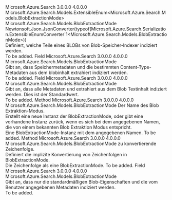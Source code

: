 <Type Name="BlobExtractionMode" FullName="Microsoft.Azure.Search.Models.BlobExtractionMode">
  <TypeSignature Language="C#" Value="public sealed class BlobExtractionMode : Microsoft.Azure.Search.Models.ExtensibleEnum&lt;Microsoft.Azure.Search.Models.BlobExtractionMode&gt;" />
  <TypeSignature Language="ILAsm" Value=".class public auto ansi sealed beforefieldinit BlobExtractionMode extends Microsoft.Azure.Search.Models.ExtensibleEnum`1&lt;class Microsoft.Azure.Search.Models.BlobExtractionMode&gt;" />
  <TypeSignature Language="DocId" Value="T:Microsoft.Azure.Search.Models.BlobExtractionMode" />
  <TypeSignature Language="VB.NET" Value="Public NotInheritable Class BlobExtractionMode&#xA;Inherits ExtensibleEnum(Of BlobExtractionMode)" />
  <TypeSignature Language="F#" Value="type BlobExtractionMode = class&#xA;    inherit ExtensibleEnum&lt;BlobExtractionMode&gt;" />
  <AssemblyInfo>
    <AssemblyName>Microsoft.Azure.Search</AssemblyName>
    <AssemblyVersion>3.0.0.0</AssemblyVersion>
    <AssemblyVersion>4.0.0.0</AssemblyVersion>
  </AssemblyInfo>
  <Base>
    <BaseTypeName>Microsoft.Azure.Search.Models.ExtensibleEnum&lt;Microsoft.Azure.Search.Models.BlobExtractionMode&gt;</BaseTypeName>
    <BaseTypeArguments>
      <BaseTypeArgument TypeParamName="T">Microsoft.Azure.Search.Models.BlobExtractionMode</BaseTypeArgument>
    </BaseTypeArguments>
  </Base>
  <Interfaces />
  <Attributes>
    <Attribute>
      <AttributeName>Newtonsoft.Json.JsonConverter(typeof(Microsoft.Azure.Search.Serialization.ExtensibleEnumConverter`1&lt;Microsoft.Azure.Search.Models.BlobExtractionMode&gt;))</AttributeName>
    </Attribute>
  </Attributes>
  <Docs>
    <summary>
            Definiert, welche Teile eines BLOBs von Blob-Speicher-Indexer indiziert werden. 
            <see href="https://docs.microsoft.com/azure/search/search-howto-indexing-azure-blob-storage" /></summary>
    <remarks>To be added.</remarks>
  </Docs>
  <Members>
    <Member MemberName="AllMetadata">
      <MemberSignature Language="C#" Value="public static readonly Microsoft.Azure.Search.Models.BlobExtractionMode AllMetadata;" />
      <MemberSignature Language="ILAsm" Value=".field public static initonly class Microsoft.Azure.Search.Models.BlobExtractionMode AllMetadata" />
      <MemberSignature Language="DocId" Value="F:Microsoft.Azure.Search.Models.BlobExtractionMode.AllMetadata" />
      <MemberSignature Language="VB.NET" Value="Public Shared ReadOnly AllMetadata As BlobExtractionMode " />
      <MemberSignature Language="F#" Value=" staticval mutable AllMetadata : Microsoft.Azure.Search.Models.BlobExtractionMode" Usage="Microsoft.Azure.Search.Models.BlobExtractionMode.AllMetadata" />
      <MemberType>Field</MemberType>
      <AssemblyInfo>
        <AssemblyName>Microsoft.Azure.Search</AssemblyName>
        <AssemblyVersion>3.0.0.0</AssemblyVersion>
        <AssemblyVersion>4.0.0.0</AssemblyVersion>
      </AssemblyInfo>
      <ReturnValue>
        <ReturnType>Microsoft.Azure.Search.Models.BlobExtractionMode</ReturnType>
      </ReturnValue>
      <Docs>
        <summary>
            Gibt an, dass Speichermetadaten und die bestimmten Content-Type-Metadaten aus dem blobinhalt extrahiert indiziert werden.
            <see href="https://docs.microsoft.com/azure/search/search-howto-indexing-azure-blob-storage#content-type-specific-metadata-properties" /></summary>
        <remarks>To be added.</remarks>
      </Docs>
    </Member>
    <Member MemberName="ContentAndMetadata">
      <MemberSignature Language="C#" Value="public static readonly Microsoft.Azure.Search.Models.BlobExtractionMode ContentAndMetadata;" />
      <MemberSignature Language="ILAsm" Value=".field public static initonly class Microsoft.Azure.Search.Models.BlobExtractionMode ContentAndMetadata" />
      <MemberSignature Language="DocId" Value="F:Microsoft.Azure.Search.Models.BlobExtractionMode.ContentAndMetadata" />
      <MemberSignature Language="VB.NET" Value="Public Shared ReadOnly ContentAndMetadata As BlobExtractionMode " />
      <MemberSignature Language="F#" Value=" staticval mutable ContentAndMetadata : Microsoft.Azure.Search.Models.BlobExtractionMode" Usage="Microsoft.Azure.Search.Models.BlobExtractionMode.ContentAndMetadata" />
      <MemberType>Field</MemberType>
      <AssemblyInfo>
        <AssemblyName>Microsoft.Azure.Search</AssemblyName>
        <AssemblyVersion>3.0.0.0</AssemblyVersion>
        <AssemblyVersion>4.0.0.0</AssemblyVersion>
      </AssemblyInfo>
      <ReturnValue>
        <ReturnType>Microsoft.Azure.Search.Models.BlobExtractionMode</ReturnType>
      </ReturnValue>
      <Docs>
        <summary>
            Gibt an, dass alle Metadaten und extrahiert aus dem Blob Textinhalt indiziert werden. Dies ist der Standardwert.  
            <see href="https://docs.microsoft.com/azure/search/search-howto-indexing-azure-blob-storage#document-extraction-process" /></summary>
        <remarks>To be added.</remarks>
      </Docs>
    </Member>
    <Member MemberName="Create">
      <MemberSignature Language="C#" Value="public static Microsoft.Azure.Search.Models.BlobExtractionMode Create (string name);" />
      <MemberSignature Language="ILAsm" Value=".method public static hidebysig class Microsoft.Azure.Search.Models.BlobExtractionMode Create(string name) cil managed" />
      <MemberSignature Language="DocId" Value="M:Microsoft.Azure.Search.Models.BlobExtractionMode.Create(System.String)" />
      <MemberSignature Language="VB.NET" Value="Public Shared Function Create (name As String) As BlobExtractionMode" />
      <MemberSignature Language="F#" Value="static member Create : string -&gt; Microsoft.Azure.Search.Models.BlobExtractionMode" Usage="Microsoft.Azure.Search.Models.BlobExtractionMode.Create name" />
      <MemberType>Method</MemberType>
      <AssemblyInfo>
        <AssemblyName>Microsoft.Azure.Search</AssemblyName>
        <AssemblyVersion>3.0.0.0</AssemblyVersion>
        <AssemblyVersion>4.0.0.0</AssemblyVersion>
      </AssemblyInfo>
      <ReturnValue>
        <ReturnType>Microsoft.Azure.Search.Models.BlobExtractionMode</ReturnType>
      </ReturnValue>
      <Parameters>
        <Parameter Name="name" Type="System.String" />
      </Parameters>
      <Docs>
        <param name="name">Der Name des Blob Extraktion-Modus.</param>
        <summary>
            Erstellt eine neue Instanz der BlobExtractionMode, oder gibt eine vorhandene Instanz zurück, wenn es sich bei dem angegebenen Namen, die von einem bekannten Blob Extraktion Modus entspricht.
            </summary>
        <returns>Eine BlobExtractionMode-Instanz mit dem angegebenen Namen.</returns>
        <remarks>To be added.</remarks>
      </Docs>
    </Member>
    <Member MemberName="op_Implicit">
      <MemberSignature Language="C#" Value="public static implicit operator Microsoft.Azure.Search.Models.BlobExtractionMode (string name);" />
      <MemberSignature Language="ILAsm" Value=".method public static hidebysig specialname class Microsoft.Azure.Search.Models.BlobExtractionMode op_Implicit(string name) cil managed" />
      <MemberSignature Language="DocId" Value="M:Microsoft.Azure.Search.Models.BlobExtractionMode.op_Implicit(System.String)~Microsoft.Azure.Search.Models.BlobExtractionMode" />
      <MemberSignature Language="VB.NET" Value="Public Shared Widening Operator CType (name As String) As BlobExtractionMode" />
      <MemberSignature Language="F#" Value="static member op_Implicit : string -&gt; Microsoft.Azure.Search.Models.BlobExtractionMode" Usage="Microsoft.Azure.Search.Models.BlobExtractionMode.op_Implicit name" />
      <MemberType>Method</MemberType>
      <AssemblyInfo>
        <AssemblyName>Microsoft.Azure.Search</AssemblyName>
        <AssemblyVersion>3.0.0.0</AssemblyVersion>
        <AssemblyVersion>4.0.0.0</AssemblyVersion>
      </AssemblyInfo>
      <ReturnValue>
        <ReturnType>Microsoft.Azure.Search.Models.BlobExtractionMode</ReturnType>
      </ReturnValue>
      <Parameters>
        <Parameter Name="name" Type="System.String" />
      </Parameters>
      <Docs>
        <param name="name">zu konvertierende Zeichenfolge.</param>
        <summary>
            Definiert die implizite Konvertierung von Zeichenfolgen in BlobExtractionMode.
            </summary>
        <returns>Die Zeichenfolge als eine BlobExtractionMode.</returns>
        <remarks>To be added.</remarks>
      </Docs>
    </Member>
    <Member MemberName="StorageMetadata">
      <MemberSignature Language="C#" Value="public static readonly Microsoft.Azure.Search.Models.BlobExtractionMode StorageMetadata;" />
      <MemberSignature Language="ILAsm" Value=".field public static initonly class Microsoft.Azure.Search.Models.BlobExtractionMode StorageMetadata" />
      <MemberSignature Language="DocId" Value="F:Microsoft.Azure.Search.Models.BlobExtractionMode.StorageMetadata" />
      <MemberSignature Language="VB.NET" Value="Public Shared ReadOnly StorageMetadata As BlobExtractionMode " />
      <MemberSignature Language="F#" Value=" staticval mutable StorageMetadata : Microsoft.Azure.Search.Models.BlobExtractionMode" Usage="Microsoft.Azure.Search.Models.BlobExtractionMode.StorageMetadata" />
      <MemberType>Field</MemberType>
      <AssemblyInfo>
        <AssemblyName>Microsoft.Azure.Search</AssemblyName>
        <AssemblyVersion>3.0.0.0</AssemblyVersion>
        <AssemblyVersion>4.0.0.0</AssemblyVersion>
      </AssemblyInfo>
      <ReturnValue>
        <ReturnType>Microsoft.Azure.Search.Models.BlobExtractionMode</ReturnType>
      </ReturnValue>
      <Docs>
        <summary>
            Gibt an, dass nur die standardmäßigen Blob-Eigenschaften und die vom Benutzer angegebenen Metadaten indiziert werden. 
            <see href="https://docs.microsoft.com/azure/storage/storage-properties-metadata" /></summary>
        <remarks>To be added.</remarks>
      </Docs>
    </Member>
  </Members>
</Type>